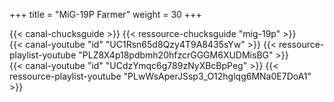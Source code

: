 +++
title = "MiG-19P Farmer"
weight = 30
+++

<div class="contenu"> <!-- Chuck's guide //-->
{{< canal-chucksguide >}}
{{< ressource-chucksguide "mig-19p" >}}
</div>

<div class="contenu"> <!-- Spudknocker //-->
{{< canal-youtube "id" "UC1Rsn65d8Qzy4T9A8435sYw" >}}
{{< ressource-playlist-youtube "PLZ8X4p18pdbmh20hfzcrGGGM6XUDMisBG" >}}
</div>

<div class="contenu"> <!-- Empnicolas LzT //-->
{{< canal-youtube "id" "UCdzYmqc6g789zNyXBcBpPeg" >}}
{{< ressource-playlist-youtube "PLwWsAperJSsp3_O12hglqg6MNa0E7DoA1" >}}
</div>

